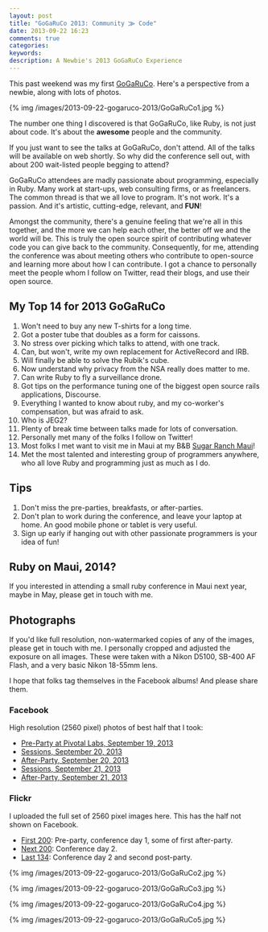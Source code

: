 ```yaml
---
layout: post
title: "GoGaRuCo 2013: Community ⨠ Code"
date: 2013-09-22 16:23
comments: true
categories: 
keywords: 
description: A Newbie's 2013 GoGaRuCo Experience
---
```


<p>
This past weekend was my first <a href="http://gogaruco.com/">GoGaRuCo</a>. Here's a perspective from a newbie,
along with lots of photos.
</p>
<p>
{% img /images/2013-09-22-gogaruco-2013/GoGaRuCo1.jpg %}
</p>
<p>
The number one thing I discovered is that GoGaRuCo, like Ruby, is not just about
code. It's about the <b>awesome</b> people and the community. 
</p>
<p>
If you just want to see the talks at GoGaRuCo, don't attend. All of the talks
will be available on web shortly. So why did the conference sell out, with about
200 wait-listed people begging to attend?
</p>
<p>
GoGaRuCo attendees are madly passionate about programming, especially in Ruby.
Many work at start-ups, web consulting firms, or as freelancers. The common
thread is that we all love to program. It's not work. It's a passion. And it's
artistic, cutting-edge, relevant, and <b>FUN</b>!
</p>
<p>
Amongst the community, there's a genuine feeling that we're all in this
together, and the more we can help each other, the better off we and the world
will be. This is truly the open source spirit of contributing whatever code you
can give back to the community. Consequently, for me, attending the conference
was about meeting others who contribute to open-source and learning more about
how I can contribute. I got a chance to personally meet the people whom I follow
on Twitter, read their blogs, and use their open source.
</p>

<div id="outline-container-1" class="outline-2">
<h2 id="sec-1">My Top 14 for 2013 GoGaRuCo</h2>
<div class="outline-text-2" id="text-1">

<ol>
<li>Won't need to buy any new T-shirts for a long time.
</li>
<li>Got a poster tube that doubles as a form for caissons.
</li>
<li>No stress over picking which talks to attend, with one track.
</li>
<li>Can, but won't, write my own replacement for ActiveRecord and IRB.
</li>
<li>Will finally be able to solve the Rubik's cube.
</li>
<li>Now understand why privacy from the NSA really does matter to me.
</li>
<li>Can write Ruby to fly a surveillance drone.
</li>
<li>Got tips on the performance tuning one of the biggest open source rails
   applications, Discourse.
</li>
<li>Everything I wanted to know about ruby, and my co-worker's compensation, but
   was afraid to ask.
</li>
<li>Who is JEG2?
</li>
<li>Plenty of break time between talks made for lots of conversation.
</li>
<li>Personally met many of the folks I follow on Twitter!
</li>
<li>Most folks I met want to visit me in Maui at my B&amp;B <a href="http://www.sugarranchmaui.com">Sugar Ranch Maui</a>!
</li>
<li>Met the most talented and interesting group of programmers anywhere, who
    all love Ruby and programming just as much as I do.
</li>
</ol>


</div>

</div>

<div id="outline-container-2" class="outline-2">
<h2 id="sec-2">Tips</h2>
<div class="outline-text-2" id="text-2">

<ol>
<li>Don't miss the pre-parties, breakfasts, or after-parties.
</li>
<li>Don't plan to work during the conference, and leave your laptop at home. An
   good mobile phone or tablet is very useful.
</li>
<li>Sign up early if hanging out with other passionate programmers is your idea
   of fun!
</li>
</ol>


</div>

</div>

<div id="outline-container-3" class="outline-2">
<h2 id="sec-3">Ruby on Maui, 2014?</h2>
<div class="outline-text-2" id="text-3">

<p>If you interested in attending a small ruby conference in Maui next year, maybe
in May, please get in touch with me.
</p>
</div>

</div>

<div id="outline-container-4" class="outline-2">
<h2 id="sec-4">Photographs</h2>
<div class="outline-text-2" id="text-4">

<p>If you'd like full resolution, non-watermarked copies of any of the images,
please get in touch with me. I personally cropped and adjusted the exposure on
all images. These were taken with a Nikon D5100, SB-400 AF Flash, and a very
basic Nikon 18-55mm lens.
</p>
<p>
I hope that folks tag themselves in the Facebook albums! And please share them.
</p>

</div>

<div id="outline-container-4-1" class="outline-3">
<h3 id="sec-4-1">Facebook</h3>
<div class="outline-text-3" id="text-4-1">

<p>High resolution (2560 pixel) photos of best half that I took:
</p><ul>
<li><a href="https://www.facebook.com/media/set/?set=a.674312419247193.1073741829.484394724905631&amp;type=1&amp;l=e7d75dd035">Pre-Party at Pivotal Labs, September 19, 2013</a>
</li>
<li><a href="https://www.facebook.com/media/set/?set=a.674315479246887.1073741830.484394724905631&amp;type=1&amp;l=5e5f0ccdf2">Sessions, September 20, 2013</a>
</li>
<li><a href="https://www.facebook.com/media/set/?set=a.674317992579969.1073741831.484394724905631&amp;type=1&amp;l=84732636b8">After-Party, September 20, 2013</a>
</li>
<li><a href="https://www.facebook.com/media/set/?set=a.674798672531901.1073741832.484394724905631&amp;type=1&amp;l=d50e526b26">Sessions, September 21, 2013</a>
</li>
<li><a href="https://www.facebook.com/media/set/?set=a.674800445865057.1073741833.484394724905631&amp;type=1&amp;l=ba7bd127b1">After-Party, September 21, 2013</a>
</li>
</ul>


</div>

</div>

<div id="outline-container-4-2" class="outline-3">
<h3 id="sec-4-2">Flickr</h3>
<div class="outline-text-3" id="text-4-2">

<p>I uploaded the full set of 2560 pixel images here. This has the half not shown
on Facebook.
</p><ul>
<li><a href="http://www.flickr.com/photos/justingordon/sets/72157635909414895/">First 200</a>: Pre-party, conference day 1, some of first after-party.
</li>
<li><a href="http://www.flickr.com/photos/justingordon/sets/72157635909144156/">Next 200</a>: Conference day 2.
</li>
<li><a href="http://www.flickr.com/photos/justingordon/sets/72157635909491013/">Last 134</a>: Conference day 2 and second post-party.
</li>
</ul>


<p>
{% img /images/2013-09-22-gogaruco-2013/GoGaRuCo2.jpg %}
</p>
<p>
{% img /images/2013-09-22-gogaruco-2013/GoGaRuCo3.jpg %}
</p>
<p>
{% img /images/2013-09-22-gogaruco-2013/GoGaRuCo4.jpg %}
</p>
<p>
{% img /images/2013-09-22-gogaruco-2013/GoGaRuCo5.jpg %}
</p>


</div>
</div>
</div>
